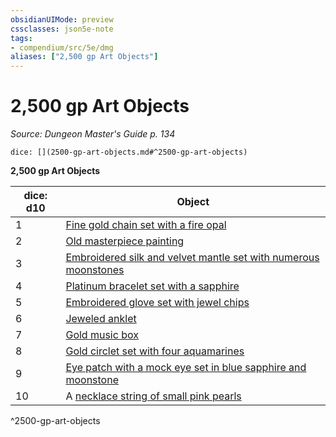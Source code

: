 ```yaml
---
obsidianUIMode: preview
cssclasses: json5e-note
tags:
- compendium/src/5e/dmg
aliases: ["2,500 gp Art Objects"]
---
```

# 2,500 gp Art Objects
*Source: Dungeon Master's Guide p. 134* 

`dice: [](2500-gp-art-objects.md#^2500-gp-art-objects)`

**2,500 gp Art Objects**

| dice: d10 | Object |
|-----------|--------|
| 1 | [Fine gold chain set with a fire opal](/3-Mechanics/CLI/items/fine-gold-chain-set-with-a-fire-opal.md) |
| 2 | [Old masterpiece painting](/3-Mechanics/CLI/items/old-masterpiece-painting.md) |
| 3 | [Embroidered silk and velvet mantle set with numerous moonstones](/3-Mechanics/CLI/items/embroidered-silk-and-velvet-mantle-set-with-numerous-moonstones.md) |
| 4 | [Platinum bracelet set with a sapphire](/3-Mechanics/CLI/items/platinum-bracelet-set-with-a-sapphire.md) |
| 5 | [Embroidered glove set with jewel chips](/3-Mechanics/CLI/items/embroidered-glove-set-with-jewel-chips.md) |
| 6 | [Jeweled anklet](/3-Mechanics/CLI/items/jeweled-anklet.md) |
| 7 | [Gold music box](/3-Mechanics/CLI/items/gold-music-box.md) |
| 8 | [Gold circlet set with four aquamarines](/3-Mechanics/CLI/items/gold-circlet-set-with-four-aquamarines.md) |
| 9 | [Eye patch with a mock eye set in blue sapphire and moonstone](/3-Mechanics/CLI/items/eye-patch-with-a-mock-eye-set-in-blue-sapphire-and-moonstone.md) |
| 10 | A [necklace string of small pink pearls](/3-Mechanics/CLI/items/necklace-string-of-small-pink-pearls.md) |
^2500-gp-art-objects
